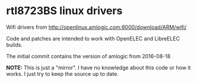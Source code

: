 # rtl8723BS linux drivers

Wifi drivers from http://openlinux.amlogic.com:8000/download/ARM/wifi/

Code and patches are intended to work with OpenELEC and LibreELEC builds.

The initial commit contains the version of amlogic from 2016-08-18

**NOTE:** This is just a "mirror". I have no knowledge about this code or how it works. I just try to keep the source up to date.
